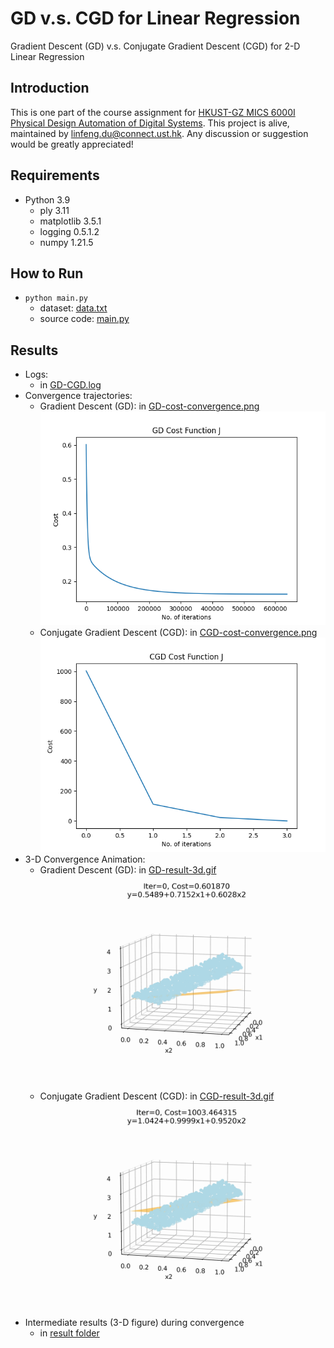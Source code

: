 # GD v.s. CGD for Linear Regression
Gradient Descent (GD) v.s. Conjugate Gradient Descent (CGD) for 2-D Linear Regression

## Introduction
This is one part of the course assignment for [HKUST-GZ MICS 6000I Physical Design Automation of Digital Systems](https://yuzhe630.github.io/teaching/2022-fall.html). This project is alive, maintained by <linfeng.du@connect.ust.hk>. Any discussion or suggestion would be greatly appreciated!

## Requirements
* Python 3.9
    * ply 3.11
    * matplotlib 3.5.1
    * logging 0.5.1.2
    * numpy 1.21.5

## How to Run
* `python main.py`
    * dataset: [data.txt](./data.txt)
    * source code: [main.py](./main.py)

## Results
* Logs:
    * in [GD-CGD.log](./GD-CGD.log)
* Convergence trajectories:
    * Gradient Descent (GD): in [GD-cost-convergence.png](./GD-cost-convergence.png)
    ![](GD-cost-convergence.png)
    * Conjugate Gradient Descent (CGD): in [CGD-cost-convergence.png](./CGD-cost-convergence.png)
    ![](CGD-cost-convergence.png)
* 3-D Convergence Animation:
    * Gradient Descent (GD): in [GD-result-3d.gif](./GD-result-3d.gif)
    ![](GD-result-3d.gif)
    * Conjugate Gradient Descent (CGD): in [CGD-result-3d.gif](./CGD-result-3d.gif)
    ![](CGD-result-3d.gif)
* Intermediate results (3-D figure) during convergence
    * in [result folder](./result/)